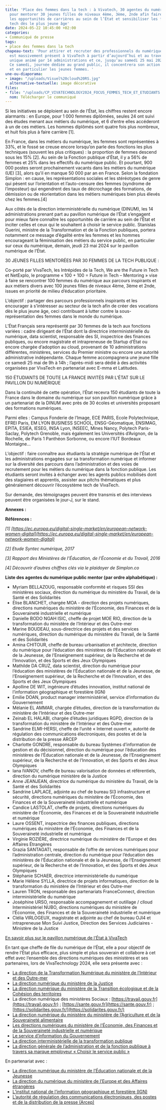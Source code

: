 ```yaml
---
title: 'Place des femmes dans la tech : à Vivatech, 30 agentes du numérique de l’État
  pour mentorer 30 jeunes filles de niveaux 4ème, 3ème, 2nde afin faire connaître
  les opportunités de carrières au sein de l’État et sensibiliser les femmes aux métiers
  tech dès le plus jeune âge'
date: 2024-05-22 10:45:00 +02:00
categories:
- Communiqué de presse
tags:
- place des femmes dans la tech
chapeau-text: 'Pour attirer et recruter des professionnels du numérique, l’État Français
  est massivement présent à VivaTech à partir d’aujourd’hui et au travers d’un stand
  unique animé par 14 administrations et ce, jusqu’au samedi 25 mai 2024 à Paris.
  Ce samedi, journée dédiée au grand public, il concentrera son action sur la jeunesse
  et en particulier les jeunes femmes. '
une-ou-diaporama:
- image: "/uploads/Visuel%20cloud%20RS.jpg"
  alternative-textuelle: image décorative
files:
- file: "/uploads/CP_VIVATECHNOLOGY2024_FOCUS_FEMMES_TECH_ET_ETUDIANTS.pdf"
  nom: Télécharger le communiqué
---
```


Si les initiatives se déploient au sein de l’État, les chiffres restent encore alarmants : en Europe, pour 1 000 femmes diplômées, seules 24 ont suivi des études menant aux métiers du numérique, et 6 d’entre elles accéderont à un de ces métiers. Les hommes diplômés sont quatre fois plus nombreux, et huit fois plus à faire carrière [1]. 

En France, dans les métiers du numérique, les femmes sont représentées à 33%, et le fossé se creuse encore lorsqu’on parle des fonctions les plus techniques (souvent les plus critiques) : la proportion de femmes descend sous les 15% [2]. Au sein de la Fonction publique d’État, il y a 56% de femmes et 25% dans les effectifs du numérique public. 
Et pourtant, 900 000 postes seront prochainement vacants dans les métiers du numérique (UE) [3], alors qu’il en manque 50 000 par an en France. Selon la fondation Simplon : en cause, les représentations sociales et les stéréotypes de genre qui pèsent sur l’orientation et l’auto-censure des femmes (syndrome de l’imposteur) qui engendrent des taux de décrochage des formations, de démission ou de réorientation dans les métiers numériques bien plus élevés chez les femmes.[4]

Aux côtés de la direction interministérielle du numérique (DINUM), les 14 administrations prenant part au pavillon numérique de l’État s’engagent pour mieux faire connaître les opportunités de carrière au sein de l’État et inciter celles et ceux qui le souhaitent à choisir le service public. Stanislas Guerini, ministre de la Transformation et de la Fonction publiques, portera notamment ce message d’égalité entre les femmes et les hommes encourageant la féminisation des métiers du service public, en particulier sur ceux du numérique, demain, jeudi 23 mai 2024 sur le pavillon numérique de l’État.

30 JEUNES FILLES MENTORÉES PAR 30 FEMMES DE LA TECH PUBLIQUE :

Co-porté par VivaTech, les Intrépides de la Tech, We are the Future in Tech et NetExplo, le programme « 100 + 100 = Future in Tech – Mentoring » vise à faire se rencontrer 100 femmes du numérique aux parcours inspirants et aux métiers divers avec 100 jeunes filles de niveaux 4ème, 3ème et 2nde, issues en priorité de milieu d’éducation prioritaire. 

L’objectif : partager des parcours professionnels inspirants et les encourager à s’intéresser au secteur de la tech afin de créer des vocations dès le plus jeune âge,  ceci contribuant à lutter contre la sous-représentation des femmes dans le monde du numérique.

L’État Français sera représenté par 30 femmes de la tech aux fonctions variées : cadre dirigeant de l’État dont la directrice interministérielle du numérique, data scientist, responsable des SI, inspectrice des finances publiques, ou encore magistrate et intrapreneuse de Startup d’État ou encore chargée d’adoption au cloud, provenant de 10 administrations différentes, ministères, services du Premier ministre ou encore une autorité administrative indépendante. Chaque femme accompagnera une jeune fille ce samedi 25 mai de 9h à 14h ; l’après-midi sera dédié à des activités organisées par VivaTech en partenariat avec E-mma et Latitudes.

150 ÉTUDIANTS DE TOUTE LA FRANCE INVITÉS PAR L’ÉTAT SUR LE PAVILLON DU NUMÉRIQUE 

Dans la continuité de cette opération, l’État recevra 150 étudiants de toute la France dans le domaine du numérique sur son pavillon numérique grâce à un partenariat de la DINUM avec près de 30 écoles et universités proposant des formations numériques. 

Parmi elles : Campus Fonderie de l’Image, ECE PARIS, Ecole Polytechnique, EFREI Paris, EM LYON BUSINESS SCHOOL, ENSG-Géomatique, ENSIMAG, EPITA, ESIEA, IESEG, INSA Lyon, INSEEC, Mines Nancy, Polytech Paris-Saclay, Polytech Grenoble, mais également les Universités d’Avignon, de la Rochelle, de Paris 1 Panthéon Sorbonne, ou encore l’IUT Bordeaux Montaigne… 

L’objectif : faire connaître aux étudiants la stratégie numérique de l’État et les administrations engagées sur sa transformation numérique et informer sur la diversité des parcours dans l’administration et des voies de recrutement pour les métiers du numérique dans la fonction publique. Les étudiants seront invités à échanger avec les agents publics mobilisés dont des stagiaires et apprentis, assister aux pitchs thématiques et plus généralement découvrir l’écosystème tech de VivaTech. 

Sur demande, des témoignages peuvent être transmis et des interviews peuvent être organisées le jour-J, sur le stand.

**Annexes :**

**Références :**

*[1] [https://ec.europa.eu/digital-single-market/en/european-network-women-digital](https://ec.europa.eu/digital-single-market/en/european-network-women-digital)*

*[2] Etude Syntec numérique, 2017*

*[3] Rapport des Ministères de l’Éducation, de l’Économie et du Travail, 2016*

*[4] Découvrir d’autres chiffres clés via le plaidoyer de Simplon.co*

**Liste des agentes du numérique public mentor (par ordre alphabétique) :**

* Myriam BELLAZOUG, responsable conformité et risques SSI des ministères sociaux, direction du numérique du ministère du Travail, de la Santé et des Solidarités
* Élise BLANCHET, chargée MOA - direction des projets numériques, directions numériques du ministère de l’Économie, des Finances et de la Souveraineté industrielle et numérique
* Danielle BODO NGAH ISIC, cheffe de projet MOE RIO, direction de la transformation du ministère de l’Intérieur et des Outre-mer
* Marine BOUDEAU, sous-directrice des projets et des services numériques, direction du numérique du ministère du Travail, de la Santé et des Solidarités
* Amina CHITOUR, cheffe de bureau urbanisation et architecte, direction du numérique pour l’éducation des ministères de l’Éducation nationale et de la Jeunesse, de l’Enseignement supérieur, de la Recherche et de l’Innovation, et des Sports et des Jeux Olympiques
* Mathilde DA CRUZ, data scientist, direction du numérique pour l’éducation des ministères de l’Éducation nationale et de la Jeunesse, de l’Enseignement supérieur, de la Recherche et de l’Innovation, et des Sports et des Jeux Olympiques
* Apolline DE WIT, ingénieure d’études innovation, institut national de l’information géographique et forestière (IGN)
* Emilie DOAN, product manager interministériel, service d’information du Gouvernement
* Mélanie EL AMMAR, chargée d’études, direction de la transformation du ministère de l’Intérieur et des Outre-mer
* Zeinab EL HALABI, chargée d’études juridiques RGPD, direction de la transformation du ministère de l'Intérieur et des Outre-mer
* Sandrine ELMI-HERSI, cheffe de l’unité « Internet ouvert », autorité de régulation des communications électroniques, des postes et de la distribution de la presse ARCEP
* Charlotte GONDRE, responsable du bureau Systèmes d’information de gestion et du décisionnel, direction du numérique pour l’éducation des ministères de l’Éducation nationale et de la Jeunesse, de l’Enseignement supérieur, de la Recherche et de l’Innovation, et des Sports et des Jeux Olympiques
* Iana IVANOV, cheffe de bureau valorisation de données et référentiels, direction du numérique ministère de la Justice
* Anne JEANJEAN, directrice du numérique du ministère du Travail, de la Santé et des Solidarités
* Sandrine LAPLACE, adjointe au chef de bureau SI3 infrastructure et sécurité, directions numériques du ministère de l’Économie, des Finances et de la Souveraineté industrielle et numérique
* Candice LASTOLAT, cheffe de projets, directions numériques du ministère de l’Économie, des Finances et de la Souveraineté industrielle et numérique
* Laure OSSENT, inspectrice des finances publiques, directions numériques du ministère de l’Économie, des Finances et de la Souveraineté industrielle et numérique
* Virginie ROZIÈRE, directrice numérique du ministère de l'Europe et des Affaires Étrangères
* Grazia SANTAGATI, responsable de l’offre de services numériques pour l’administration centrale, direction du numérique pour l’éducation des ministères de l’Éducation nationale et de la Jeunesse, de l’Enseignement supérieur, de la Recherche et de l’Innovation, et des Sports et des Jeux Olympiques
* Stéphanie SCHAER, directrice interministérielle du numérique
* Marie Hélène SYLLA, directrice de projets informatiques, direction de la transformation du ministère de l’Intérieur et des Outre-mer
* Lauren TRON, responsable des partenariats FranceConnect, direction interministérielle du numérique
* Joséphine URSO, responsable accompagnement et outillage / clloud Interministériel NUBO, directions numériques du ministère de l’Économie, des Finances et de la Souveraineté industrielle et numérique
* Clélia VIRLOGEUX, magistrate et adjointe au chef de bureau OJI4 et intrapreneuse Mon Suivi Justice, Direction des Services Judiciaires - Ministère de la Justice

[En savoir plus sur le pavillon numérique de l’État à VivaTech](https://www.numerique.gouv.fr/agenda/un-pavillon-du-numerique-de-lÉtat-a-vivatechnology-2024/) 


En tant que cheffe de file du numérique de l’État, elle a pour objectif de rendre l’État plus efficace, plus simple et plus souverain et collabore à cet effet avec l’ensemble des directions numériques des ministères et ses partenaires, lors de VivaTechnology 2024, elle sera présente avec :

* [La direction de la Transformation Numérique du ministère de l’Intérieur et des Outre-mer](https://www.interieur.gouv.fr/ministere/secretariat-general/direction-de-la-transformation-numerique)
* [La direction numérique du ministère de la Justice](https://www.justice.gouv.fr/)
* [La direction numérique du ministère de la Transition écologique et de la Cohésion des territoires](https://www.ecologie.gouv.fr/secretariat-general)
* La direction numérique des ministères Sociaux : [https://travail.gouv.fr](https://travail.gouv.fr) ; [https://sante.gouv.fr](https://sante.gouv.fr) ; [https://solidarites.gouv.fr/](https://solidarites.gouv.fr/)
* [La direction numérique du ministère du ministère de l’Agriculture et de la Souveraineté alimentaire](https://agriculture.gouv.fr/)
* [Les directions numériques du ministère de l’Économie, des Finances et de la Souveraineté industrielle et numérique](https://www.economie.gouv.fr/)
* [Le service d’information du Gouvernement](https://www.info.gouv.fr/organisation/service-d-information-du-gouvernement-sig )
* [La direction interministérielle de la transformation publique](https://www.modernisation.gouv.fr/)
* [La direction générale de l’administration et de la fonction publique à travers sa marque employeur « Choisir le service public »](https://www.fonction-publique.gouv.fr/la-dgafp)

En partenariat avec :

* [La direction numérique du ministère de l’Éducation nationale et de la Jeunesse](https://www.education.gouv.fr/)
* [La direction du numérique du ministère de l’Europe et des Affaires étrangères](https://www.diplomatie.gouv.fr/fr/)
* [L’institut national de l’information géographique et forestière (IGN)](https://www.ign.fr/)
* [L’autorité de régulation des communications électroniques, des postes et de la distribution de la presse (Arcep)](https://www.arcep.fr/)


